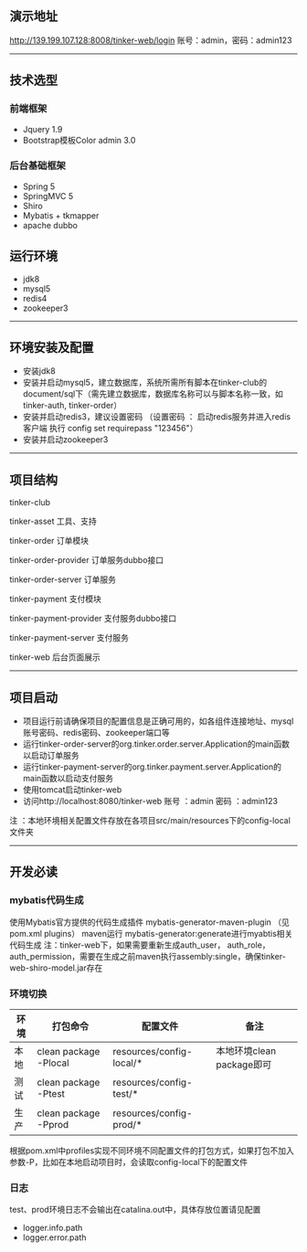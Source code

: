 ## 演示地址
http://139.199.107.128:8008/tinker-web/login 
账号：admin，密码：admin123

---

## 技术选型

### 前端框架
 - Jquery 1.9
 - Bootstrap模板Color admin 3.0

### 后台基础框架
 -  Spring 5  
 -  SpringMVC 5 
 -  Shiro  
 -  Mybatis + tkmapper
 -  apache dubbo

## 运行环境

 - jdk8  
 - mysql5
 - redis4
 - zookeeper3
 ---
 
## 环境安装及配置

 - 安装jdk8
 - 安装并启动mysql5，建立数据库，系统所需所有脚本在tinker-club的document/sql下（需先建立数据库，数据库名称可以与脚本名称一致，如tinker-auth, tinker-order）
 - 安装并启动redis3，建议设置密码 （设置密码 ： 启动redis服务并进入redis客户端 执行 config set requirepass "123456"）
 - 安装并启动zookeeper3

 ---
## 项目结构

tinker-club 

tinker-asset 工具、支持

tinker-order 订单模块

tinker-order-provider 订单服务dubbo接口

tinker-order-server 订单服务

tinker-payment 支付模块

tinker-payment-provider 支付服务dubbo接口

tinker-payment-server 支付服务

tinker-web 后台页面展示


 ---
 
## 项目启动

 - 项目运行前请确保项目的配置信息是正确可用的，如各组件连接地址、mysql账号密码、redis密码、zookeeper端口等
 - 运行tinker-order-server的org.tinker.order.server.Application的main函数以启动订单服务
 - 运行tinker-payment-server的org.tinker.payment.server.Application的main函数以启动支付服务
 - 使用tomcat启动tinker-web
 - 访问http://localhost:8080/tinker-web 账号 ：admin 密码 ：admin123

注 ：本地环境相关配置文件存放在各项目src/main/resources下的config-local文件夹

 ---

## 开发必读


### mybatis代码生成

使用Mybatis官方提供的代码生成插件 mybatis-generator-maven-plugin （见pom.xml plugins）
maven运行 mybatis-generator:generate进行myabtis相关代码生成
注：tinker-web下，如果需要重新生成auth_user， auth_role， auth_permission，需要在生成之前maven执行assembly:single，确保tinker-web-shiro-model.jar存在


### 环境切换
 
 环境        | 打包命令  |  配置文件  |  备注  
 -------------   | -------------  | -------------  | -------------
 本地        | clean package -Plocal  | resources/config-local/* | 本地环境clean package即可 
 测试        | clean package -Ptest   | resources/config-test/* |
 生产        | clean package -Pprod   | resources/config-prod/* |
 
根据pom.xml中profiles实现不同环境不同配置文件的打包方式，如果打包不加入参数-P，比如在本地启动项目时，会读取config-local下的配置文件
 
### 日志 

test、prod环境日志不会输出在catalina.out中，具体存放位置请见配置 

 - logger.info.path
 - logger.error.path


 
